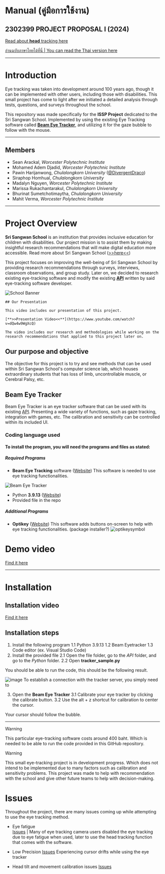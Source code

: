 # Manual (คู่มือการใช้งาน)

## 2302399 PROJECT PROPOSAL I (2024)

[Read about **head** tracking here](https://github.com/DivergentDraco/School-head-tracking-project)

[อ่านฉบับภาษาไทยได้ที่นี่ | You can read the Thai version here](MANUAL_TH.md)

---

# Introduction

Eye tracking was taken into development around 100 years ago, though it can be implemented with other users, including those with disabilities. This small project has come to light after we initiated a detailed analysis through tests, questions, and surveys throughout the school.

This repository was made specifically for the **ISSP Project** dedicated to the Sri Sangwan School. Implemented by using the existing Eye Tracking software called [**Beam Eye Tracker**](https://beam.eyeware.tech/), and utilizing it for the gaze bubble to follow with the mouse. 

---

## Members
 * Sean Arackal, *Worcester Polytechnic Institute*
 * Mohamed Adem Djadid, *Worcester Polytechnic Institute*
 * Pawin Harijanwong, *Chulalongkorn University* ([@DivergentDraco](https://github.com/DivergentDraco))
 * Siraphop Homhual, *Chulalongkorn University*
 * Madalyn Nguyen, *Worcester Polytechnic Institute*
 * Marissa Rukachantarakul, *Chulalongkorn University*
 * Bhurinat Sumetchotimaytha, *Chulalongkorn University*
 * Mahit Verma, *Worcester Polytechnic Institute*

---

# Project Overview

**Sri Sangwan School** is an institution that provides inclusive education for children with disabilities. Our project mission is to assist them by making insightful research recommendations that will make digital education more accessible. Read more about Sri Sangwan School ([>>here<<](http://www.swn.ac.th/mainpage))

This project focuses on improving the well-being of Sri Sangwan School by providing research recommendations through surveys, interviews, classroom observations, and group study. Later on, we decided to research existing eye-tracking software and modify the existing [**API**](https://beam.eyeware.tech/developers/) written by said eye-tracking software developer.

![School Banner](https://github.com/user-attachments/assets/9b123cf6-f919-4abe-b54b-365a5b79b447)

```
## Our Presentation

This video includes our presentation of this project.

[**>>Presentation Video<<**](https://www.youtube.com/watch?v=dQw4w9WgXcQ)

The video includes our research and methodologies while working on the research recommendations that applied to this project later on.
```

## Our purpose and objective
The objective for this project is to try and see methods that can be used within Sri Sangwan School's computer science lab, which houses extraordinary students that has loss of limb, uncontrollable muscle, or Cerebral Palsy, etc.

## Beam Eye Tracker
Beam Eye Tracker is an eye tracker software that can be used with its existing [API](). Presenting a wide variety of functions, such as gaze tracking, integration with games, etc. The calibration and sensitivity can be controlled within its included UI.

### Coding language used
#### To install the program, you will need the programs and files as stated:
##### Required Programs
 - **Beam Eye Tracking** software ([Website](https://beam.eyeware.tech/)) This software is needed to use eye tracking functionalities.
 
 ![Beam Eye Tracker](https://github.com/user-attachments/assets/cd8a1c21-beb4-472f-bc81-7047cefdc76d)
 - Python **3.9.13** ([Website](https://www.python.org/downloads/release/python-3913/))
 - Provided file in the repo

##### Additional Programs
 - **Optikey** ([Website](https://www.optikey.org/)) This software adds buttons on-screen to help with eye tracking functionalities. 
(package installer?)
![optikeysymbol](https://github.com/user-attachments/assets/2d168696-d3a4-4e59-907e-d575fde42812)

# Demo video
[Find it here]()

---

# Installation

## Installation video
[Find it here]() 

## Installation steps
1. Install the following program
 1.1 Python 3.9.13
 1.2 Beam Eyetracker
 1.3 Code editor (ex. Visual Studio Code)
2. Install the provided file
 2.1 Open the file folder, go to the *API* folder, and go to the *Python* folder.
 2.2 Open **tracker_sample.py**

You should be able to run the code, this should be the following result.

![image](https://github.com/user-attachments/assets/0667cfd6-1fb1-45ea-a366-a7048ac6d0d9)
To establish a connection with the tracker server, you simply need to 

3. Open the **Beam Eye Tracker**
 3.1 Calibrate your eye tracker by clicking the calibrate button.
 3.2 Use the alt + z shortcut for calibration to center the cursor.

Your cursor should follow the bubble.

---

> [!WARNING]
> This particular eye-tracking software costs around 400 baht. Which is needed to be able to run the code provided in this GitHub repository.

> [!WARNING]
> This small eye-tracking project is in development progress. Which does not intend to be implemented due to many factors such as calibration and sensitivity problems. This project was made to help with recommendation with the school and give other future teams to help with decision-making.



# Issues
Throughout the project, there are many issues coming up while attempting to use the eye tracking method.

- Eye fatigue  
 [Issues](https://www.reddit.com/r/MicrosoftFlightSim/comments/1ew95qh/does_anybody_actually_use_eye_tracking/)
| Many of eye tracking camera users disabled the eye tracking due to eye fatigue when used, later to use the head tracking function that comes with the software.

- Low Precision
 [Issues]()
  Experiencing cursor drifts while using the eye tracker

- Head tilt and movement calibration issues
 [Issues]()
